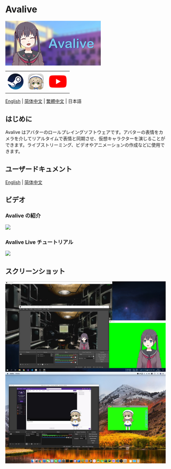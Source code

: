 # Avalive

<img src="./Assets/Resources/Avalive-460x215.png" width = "300"/>
<table>
    <tr>
        <td>
            <a href="https://store.steampowered.com/app/1137770/Avalive/"><img src="https://raw.githubusercontent.com/avamoe/Avalive/master/Assets/Resources/Steam-logo.png" height = "50"></a>
        </td>
        <td>
            <a href="https://ava.moe/"><img src="https://raw.githubusercontent.com/avamoe/Avalive/master/Assets/Resources/Avalive-logo.png" height = "50"></a>
        </td>
        <td>
            <a href="https://www.youtube.com/channel/UCv8I7x73RXZjGImJvMS6DbQ"><img src="https://raw.githubusercontent.com/avamoe/Avalive/master/Assets/Resources/YouTube-logo.png" height = "60"></a>
        </td>
    </tr>
</table>

[English](README.md) | [简体中文](README_zh-Hans.md) | [繁體中文](README_zh-Hant.md) | 日本語

## はじめに

Avalive はアバターのロールプレイングソフトウェアです。アバターの表情をカメラを介してリアルタイムで表情と同期させ、仮想キャラクターを演じることができます。ライブストリーミング、ビデオやアニメーションの作成などに使用できます。

## ユーザードキュメント

[English](Doc/UserDocumentation.md) | [简体中文](Doc/UserDocumentation_zh-Hans.md)

## ビデオ

### Avalive の紹介

[![](https://img.youtube.com/vi/Gjs19vlBNWY/0.jpg)](https://www.youtube.com/watch?v=Gjs19vlBNWY&list=PL0x0SdqY3V3GVIQDjjevth4u0r76lcVWq)

### Avalive Live チュートリアル

[![](https://img.youtube.com/vi/P6QszXUa7So/0.jpg)](https://www.youtube.com/watch?v=P6QszXUa7So&list=PL0x0SdqY3V3GVIQDjjevth4u0r76lcVWq&index=2)


## スクリーンショット

<img src="./Assets/Resources/Avalive-Windows.jpg" width = "960"/>
<img src="./Assets/Resources/Avalive-MacOS.jpg" width = "960"/>